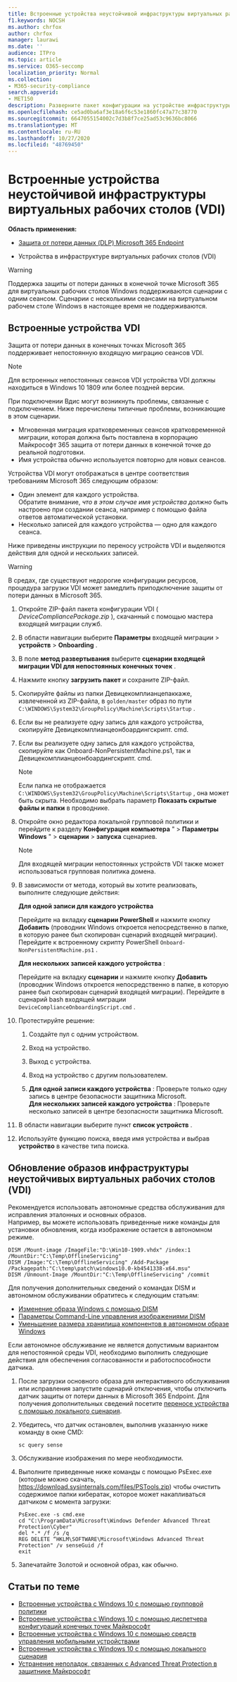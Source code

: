 ```yaml
---
title: Встроенные устройства неустойчивой инфраструктуры виртуальных рабочих столов (VDI)
f1.keywords: NOCSH
ms.author: chrfox
author: chrfox
manager: laurawi
ms.date: ''
audience: ITPro
ms.topic: article
ms.service: O365-seccomp
localization_priority: Normal
ms.collection:
- M365-security-compliance
search.appverid:
- MET150
description: Разверните пакет конфигурации на устройстве инфраструктуры виртуальных рабочих столов (VDI), чтобы они были подключены к службе защиты от потери данных в Microsoft 365 Endpoint.
ms.openlocfilehash: ce5ad0ba6af3e18a6f6c53e1860fc47a77c38770
ms.sourcegitcommit: 6647055154002c7d3b8f7ce25ad53c9636bc8066
ms.translationtype: MT
ms.contentlocale: ru-RU
ms.lasthandoff: 10/27/2020
ms.locfileid: "48769450"
---
```

# <a name="onboard-non-persistent-virtual-desktop-infrastructure-vdi-devices"></a>Встроенные устройства неустойчивой инфраструктуры виртуальных рабочих столов (VDI)

**Область применения:**
- [Защита от потери данных (DLP) Microsoft 365 Endpoint](/microsoft-365/compliance/endpoint-dlp-learn-about)

- Устройства в инфраструктуре виртуальных рабочих столов (VDI)

>[!WARNING]
> Поддержка защиты от потери данных в конечной точке Microsoft 365 для виртуальных рабочих столов Windows поддерживаются сценарии с одним сеансом. Сценарии с несколькими сеансами на виртуальном рабочем столе Windows в настоящее время не поддерживаются.

## <a name="onboard-vdi-devices"></a>Встроенные устройства VDI

Защита от потери данных в конечных точках Microsoft 365 поддерживает непостоянную входящую миграцию сеансов VDI. 

>[!Note]
>Для встроенных непостоянных сеансов VDI устройства VDI должны находиться в Windows 10 1809 или более поздней версии.

При подключении Вдис могут возникнуть проблемы, связанные с подключением. Ниже перечислены типичные проблемы, возникающие в этом сценарии.

- Мгновенная миграция кратковременных сеансов кратковременной миграции, которая должна быть поставлена в корпорацию Майкрософт 365 защита от потери данных в конечной точке до реальной подготовки.
- Имя устройства обычно используется повторно для новых сеансов.

Устройства VDI могут отображаться в центре соответствия требованиям Microsoft 365 следующим образом:

- Один элемент для каждого устройства.  
Обратите внимание, *что в этом случае имя устройства должно* быть настроено при создании сеанса, например с помощью файла ответов автоматической установки.
- Несколько записей для каждого устройства — одно для каждого сеанса.

Ниже приведены инструкции по переносу устройств VDI и выделяются действия для одной и нескольких записей.

>[!WARNING]
> В средах, где существуют недорогие конфигурации ресурсов, процедура загрузки VDI может замедлить приподключение защиты от потери данных в Microsoft 365. 

1.  Откройте ZIP-файл пакета конфигурации VDI ( *DeviceCompliancePackage.zip* ), скачанный с помощью мастера входящей миграции служб.

2.  В области навигации выберите **Параметры** входящей миграции  >  **устройств**  >  **Onboarding** .

3. В поле **метод развертывания** выберите **сценарии входящей миграции VDI для непостоянных конечных точек** .

5. Нажмите кнопку **загрузить пакет** и сохраните ZIP-файл.

6. Скопируйте файлы из папки Девицекомплианцепаккаже, извлеченной из ZIP-файла, в `golden/master` образ по пути `C:\WINDOWS\System32\GroupPolicy\Machine\Scripts\Startup` . 

7. Если вы не реализуете одну запись для каждого устройства, скопируйте Девицекомплианцеонбоардингскрипт. cmd.

8. Если вы реализуете одну запись для каждого устройства, скопируйте как Onboard-NonPersistentMachine.ps1, так и Девицекомплианцеонбоардингскрипт. cmd.
    
    > [!NOTE]
    > Если папка не отображается `C:\WINDOWS\System32\GroupPolicy\Machine\Scripts\Startup` , она может быть скрыта. Необходимо выбрать параметр **Показать скрытые файлы и папки** в проводнике.

9. Откройте окно редактора локальной групповой политики и перейдите к разделу **Конфигурация компьютера** "  >  **Параметры Windows** "  >  **сценарии**  >  **запуска** сценариев.

   > [!NOTE]
   > Для входящей миграции непостоянных устройств VDI также может использоваться групповая политика домена.

4. В зависимости от метода, который вы хотите реализовать, выполните следующие действия:

   **Для одной записи для каждого устройства**
   
   Перейдите на вкладку **сценарии PowerShell** и нажмите кнопку **Добавить** (проводник Windows откроется непосредственно в папке, в которую ранее был скопирован сценарий входящей миграции). Перейдите к встроенному скрипту PowerShell `Onboard-NonPersistentMachine.ps1` .
   
   **Для нескольких записей каждого устройства** :
   
   Перейдите на вкладку **сценарии** и нажмите кнопку **Добавить** (проводник Windows откроется непосредственно в папке, в которую ранее был скопирован сценарий входящей миграции). Перейдите в сценарий bash входящей миграции `DeviceComplianceOnboardingScript.cmd` .

5. Протестируйте решение:

   1. Создайте пул с одним устройством.
      
   1. Вход на устройство.
      
   1. Выход с устройства.

   1. Вход на устройство с другим пользователем.
      
   1. **Для одной записи каждого устройства** : Проверьте только одну запись в центре безопасности защитника Microsoft.<br>
      **Для нескольких записей каждого устройства** : Проверьте несколько записей в центре безопасности защитника Microsoft.

6. В области навигации выберите пункт **список устройств** .

7. Используйте функцию поиска, введя имя устройства и выбрав **устройство** в качестве типа поиска.

## <a name="updating-non-persistent-virtual-desktop-infrastructure-vdi-images"></a>Обновление образов инфраструктуры неустойчивых виртуальных рабочих столов (VDI)
Рекомендуется использовать автономные средства обслуживания для исправления эталонных и основных образов.<br>
Например, вы можете использовать приведенные ниже команды для установки обновления, когда изображение остается в автономном режиме.

```console
DISM /Mount-image /ImageFile:"D:\Win10-1909.vhdx" /index:1 /MountDir:"C:\Temp\OfflineServicing" 
DISM /Image:"C:\Temp\OfflineServicing" /Add-Package /Packagepath:"C:\temp\patch\windows10.0-kb4541338-x64.msu"
DISM /Unmount-Image /MountDir:"C:\Temp\OfflineServicing" /commit
```

Для получения дополнительных сведений о командах DISM и автономном обслуживании обратитесь к следующим статьям:
- [Изменение образа Windows с помощью DISM](https://docs.microsoft.com/windows-hardware/manufacture/desktop/mount-and-modify-a-windows-image-using-dism)
- [Параметры Command-Line управления изображениями DISM](https://docs.microsoft.com/windows-hardware/manufacture/desktop/dism-image-management-command-line-options-s14)
- [Уменьшение размера хранилища компонентов в автономном образе Windows](https://docs.microsoft.com/windows-hardware/manufacture/desktop/reduce-the-size-of-the-component-store-in-an-offline-windows-image)

Если автономное обслуживание не является допустимым вариантом для непостоянной среды VDI, необходимо выполнить следующие действия для обеспечения согласованности и работоспособности датчика.

1. После загрузки основного образа для интерактивного обслуживания или исправления запустите сценарий отключения, чтобы отключить датчик защиты от потери данных в Microsoft 365 Endpoint. Для получения дополнительных сведений посетите [переносе устройства с помощью локального сценария](dlp-configure-endpoints-script.md#offboard-devices-using-a-local-script).

2. Убедитесь, что датчик остановлен, выполнив указанную ниже команду в окне CMD:

   ```console
   sc query sense
   ```

3. Обслуживание изображения по мере необходимости.

4. Выполните приведенные ниже команды с помощью PsExec.exe (которые можно скачать, https://download.sysinternals.com/files/PSTools.zip) чтобы очистить содержимое папки кибератак, которое может накапливаться датчиком с момента загрузки:

    ```console
    PsExec.exe -s cmd.exe
    cd "C:\ProgramData\Microsoft\Windows Defender Advanced Threat Protection\Cyber"
    del *.* /f /s /q
    REG DELETE “HKLM\SOFTWARE\Microsoft\Windows Advanced Threat Protection" /v senseGuid /f
    exit
    ```

5. Запечатайте Золотой и основной образ, как обычно.

## <a name="related-topics"></a>Статьи по теме
- [Встроенные устройства с Windows 10 с помощью групповой политики](dlp-configure-endpoints-gp.md)
- [Встроенные устройства с Windows 10 с помощью диспетчера конфигураций конечных точек Майкрософт](dlp-configure-endpoints-sccm.md)
- [Встроенные устройства с Windows 10 с помощью средств управления мобильными устройствами](dlp-configure-endpoints-mdm.md)
- [Встроенные устройства с Windows 10 с помощью локального сценария](dlp-configure-endpoints-script.md)
- [Устранение неполадок, связанных с Advanced Threat Protection в защитнике Майкрософт](https://docs.microsoft.com/windows/security/threat-protection/microsoft-defender-atp/troubleshoot-onboarding)
